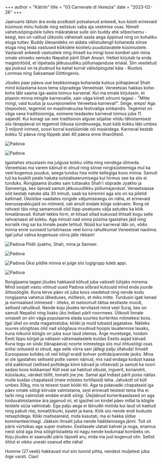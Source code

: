+++
author = "Kätriin"
title = "03 Carnevale di Venezia"
date = "2023-02-26"
+++

Jaanuaris täitsin ära enda postkasti potsatanud ankeedi, kus küsiti erinevaid küsimusi minu hobide ning eelistusi vaba aja veetmise osas. Nimelt vahetusõpingutele tulles määratakse sulle siin buddy ehk sõber/semu - keegi, kes on valitud ülikoolis vähemalt aasta aega õppinud ning on kohaliku eluga tuttav. Buddy ülesandeks on aidata välistudengil kohaneda siinse eluga ning leida vastused kõikidele koolielu puudutavatele küsimustele. Vastavalt ankeedi vastustele ning ilmselt ka mingi loosi kombel sain mina omale siinseks semuks Nepalist pärit Shah Ansari. Hetkel kirjutab ta enda magistritööd, et lõpetada jätkusuutliku põllumajanduse erialal. Siin veedetud aja jooksul on ta jõudnud ka kahel korral välisõpingutel käia - Rootsis Lommas ning Saksamaal Göttingenis. 

Jõudes paar päeva uue keskkonnaga kohaneda kutsus pühapäeval Shah mind külastama koos tema sõpradega Veneetsiat. Veneetsias hakkas kohe-kohe läbi saama iga-aasta toimuv karvenal. Kui ma emale kirjutasin, et plaanin minna mingile karnevalile, sain väga kiirelt sõnumi tagasi - "Mitte mingi, vaid kuulus ja suurejooneline Veneetsia karneval!". Selge, emps! Aga tõepoolest, tegemist on maailmakuulsa festivaliga siinkandis. Tegemist on väga vana traditsiooniga, esimene teadaolev karneval toimus juba 11. sajandil. Kui kunagi sai see traditsioon alguse sõjalise võidu tähistamisest siis tänapäeval on tegemist lõbusa sündmusega, kust käib kokku läbi umbes 3 miljonit inimest, soovi korral kostüümide või maskidega. Karneval kestab kokku 12 päeva ning lõppeb alati 40 päeva enne lihavõtteid.

![Padova](/images/03-1.jpg)

![Padova](/images/03-6.jpeg)

Igastahes otsustasin ma julguse kokku võtta ning nendega ühineda. Veneetsias ma varem käinud ei olnud ning siinse rongisüsteemiga mul ka veel kogemus puudus, seega tundus hea mõte kellegiga koos minna. Samuti tuli ka kuskilt peale hakata sotsialiseerumisega kui hirmus see ka siis ei tunduks. Rongijaama jõudes sain tuttavaks Shah'i sõprade Jyakho ja Sameeriga, kes õpivad samuti jätkusuutlikku põllumajandust. Veneetsiasse sõit kestab natuke alla 30 minuti, saab ka kiiremini aga siis on ka piletid kallimad. Üleüldse vaadates rongide väljumiseaegu on näha, et erinevaid teenusepakkujaid on mitmeid, vali ainult endale kõige sobivaim. Rong oli rahvast täis ning samamoodi olid lõpp-peatuses välja astudes ka kõik linnatänavad. Kohati tekkis hirm, et kitsad sillad kukuvad lihtsalt kogu selle rahvamassi all kokku. Aga minust nad sinna püsima igastahes jäid ning korralik ring sai ka linnale peale tehtud. Nüüd kui karneval läbi on, võiks minna enne suviseid turistimasse veel korra rahulikumat Veneetsiat nautima. Igal juhul vahva kogemuse võrra jälle rikkam!

![Padova](/images/03-2.jpg)
Pildil Jyakho, Shah, mina ja Sameer.

![Padova](/images/03-3.jpeg)

![Padova](/images/03-4.jpg)
Üksi pildile minna ei julge siis tugigrupp tuleb appi. 

![Padova](/images/03-5.jpeg)

Rongijaama tagasi jõudes hakkasid kõhud juba vaikselt tühjaks minema. Mind soojalt vastu võtnud uued Padova sõbrad kutsusid mind enda juurde õhtusöögile. Kuna terve päev oli juba koos veedetud ning nende kodu rongijaama vahetus läheduses, mõtlesin, et miks mitte. Tundusin igati kenad ja normaalsed inimesed - ütleks, et iseloomult täitsa eestlaste moodi, sellised rahulikud. Nende koju jõudes tervitasid mind veel Suraj, kes on samuti Nepalist ning lisaks üks Indiast pärit noormees. Ülikooli linnale omaselt on siin väga populaarne elada suurtes korterites mitmekesi koos. Igal ühel on enda magamistuba; kööki ja muid tubasid jagatakse. Näiteks suures söögitoas olid nad söögilaua muutnud hoopis lauatennise lauaks, kuna niikuinii köögis on juba suur laud olemas. Ärge muretsege, hoidsin Eesti lippu kõrgel ja näitasin välismaalastele kuidas Eestis asjad käivad. Kuna tegu on siiski (tänapäeva) noorte inimestega siis mul õhtusöögi osas erilisi ootuseid ei olnud, aga selle võrra sain jällegi palju üllatuda! Ilmselt Euroopasse kolides oli neil kõigil eraldi kohver pottide/pannide jaoks. Mina ei ole igastahes selliseid potte varem näinud, mis nad endaga kodust kaasa olid pakkinud (sellised poltidega kinni käivad ja vilisevad) ja samuti ka noori sedasi koos kokkamas! Küll seal sai hakitud sibulat, ingverit, koriandrit, küüslauku, värsket tšillit, tomatit jne jne. Samal ajal Indiast pärit poiss näitas mulle kuidas chapatasid (meie mõistes tortillasid) teha. Jahukott oli küll umbes 30kg, mis ta teisest toast kööki tõi. Aga ta pidavadki chapatasid iga päev omale söögi kõrvale valmistama, sest erinevalt teistest tema liha ei tarbi ning valmistab endale eraldi söögi. Ülejäänud korterikaaslased on aga toiduvalmistamise ära jaganud nii, et igaühel on kindel päev millal ta kõigile teistele süüa valmistab. Ega palju aega ei läinudki mööda kui laud oli kaetud ning pakuti riisi, tomatit/kurki, kastet ja kana. Kõik siis nende endi koduste retseptidega. Kõiki maitseaineid, mida kasutati, ma ei hakka üldse kommenteerimagi. Jääksin ilmselt juba nende hääldamisega jänni. Toit oli päris vürtsikas aga super maitsev. Eestlasele ulatati kahvel ja nuga, enamus neist sõid aga ilma söögiriistadeta nii nagu nende kodumaal kombeks on. Koju jõudes ei saanudki päris täpselt aru, mida ma just kogenud olin. Sellist õhtut ei oleks uneski osanud ette näha! 

Homme (27.veeb) hakkavad mul siin tunnid pihta, nendest muljetest juba õige varsti. Ciao!
